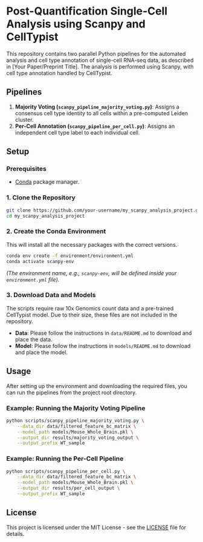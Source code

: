 # Post-Quantification Single-Cell Analysis using Scanpy and CellTypist

This repository contains two parallel Python pipelines for the automated analysis and cell type annotation of single-cell RNA-seq data, as described in [Your Paper/Preprint Title]. The analysis is performed using Scanpy, with cell type annotation handled by CellTypist.

## Pipelines

1.  **Majority Voting (`scanpy_pipeline_majority_voting.py`)**: Assigns a consensus cell type identity to all cells within a pre-computed Leiden cluster.
2.  **Per-Cell Annotation (`scanpy_pipeline_per_cell.py`)**: Assigns an independent cell type label to each individual cell.

## Setup

### Prerequisites
- [Conda](https://docs.conda.io/en/latest/miniconda.html) package manager.

### 1. Clone the Repository
```bash
git clone https://github.com/your-username/my_scanpy_analysis_project.git
cd my_scanpy_analysis_project
```

### 2. Create the Conda Environment
This will install all the necessary packages with the correct versions.
```bash
conda env create -f environment/environment.yml
conda activate scanpy-env
```
*(The environment name, e.g., `scanpy-env`, will be defined inside your `environment.yml` file).*

### 3. Download Data and Models
The scripts require raw 10x Genomics count data and a pre-trained CellTypist model. Due to their size, these files are not included in the repository.

-   **Data**: Please follow the instructions in `data/README.md` to download and place the data.
-   **Model**: Please follow the instructions in `models/README.md` to download and place the model.

## Usage

After setting up the environment and downloading the required files, you can run the pipelines from the project root directory.

### Example: Running the Majority Voting Pipeline
```bash
python scripts/scanpy_pipeline_majority_voting.py \
    --data_dir data/filtered_feature_bc_matrix \
    --model_path models/Mouse_Whole_Brain.pkl \
    --output_dir results/majority_voting_output \
    --output_prefix WT_sample
```

### Example: Running the Per-Cell Pipeline
```bash
python scripts/scanpy_pipeline_per_cell.py \
    --data_dir data/filtered_feature_bc_matrix \
    --model_path models/Mouse_Whole_Brain.pkl \
    --output_dir results/per_cell_output \
    --output_prefix WT_sample
```

## License
This project is licensed under the MIT License - see the [LICENSE](LICENSE) file for details.

